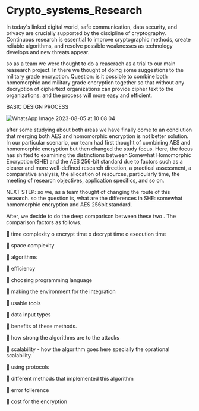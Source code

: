 # Crypto_systems_Research
In today's linked digital world, safe communication, data security, and privacy are crucially supported by the discipline of cryptography. Continuous research is essential to improve cryptographic methods, create reliable algorithms, and resolve possible weaknesses as technology develops and new threats appear.

so as a team we were thought to do a reaserach as a trial to our main reasearch project. In there we thought of doing some suggestions to the military grade encryption. 
Question: is it possible to combine both homomorphic and military grade encryption together so that without any decryption of ciphertext organizations can provide cipher text to the organizations. and the process will more easy and efficient. 

BASIC DESIGN PROCESS

![WhatsApp Image 2023-08-05 at 10 08 04](https://github.com/nsewmini/Crypto_systems_Research/assets/96427674/c355b36c-f7ad-45fd-acdb-6c20bad02a3c)






after some studying about both areas we have finally come to an conclution that merging both AES and homomorphic encryption is not better solution. 
In our particular scenario, our team had first thought of combining AES and homomorphic encryption but then changed the study focus. Here, the focus has shifted to examining the distinctions between Somewhat Homomorphic Encryption (SHE) and the AES 256-bit standard due to factors such as a clearer and more well-defined research direction, a practical assessment, a comparative analysis, the allocation of resources, particularly time, the meeting of research objectives, application specifics, and so on.

NEXT STEP:
so we, as a team thought of changing the route of this research. so the question is, 
what are the differences in SHE: somewhat homomorphic encryption and AES 256bit standard.

After, we decide to do the deep comparison between these two .
The comparison factors as follows.

	time complexity 
o	encrypt time 
o	decrypt time
o	execution time

	space complexity

	algorithms

	efficiency 

	choosing programming language

	making the environment for the integration

	usable tools 

	data input types

	benefits of these methods. 

	how strong the algorithms are to the attacks

	scalability - how the algorithm goes here specially the oprational scalability.

	using protocols

	different methods that implemented this algorithm

	error tollerence

	cost for the encryption


